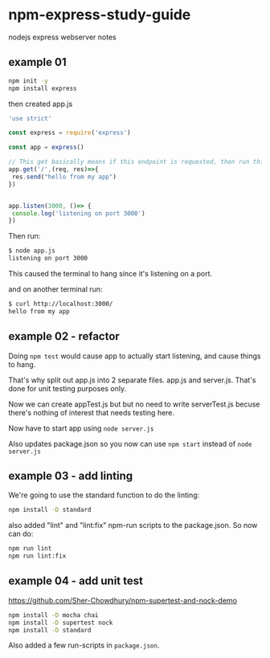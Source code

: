 # npm-express-study-guide

nodejs express webserver notes

## example 01

```bash
npm init -y
npm install express
```

then created app.js

```javascript
'use strict'

const express = require('express')

const app = express()

// This get basically means if this endpoint is requested, then run this javascript arrow function:
app.get('/',(req, res)=>{
 res.send("hello from my app")
})


app.listen(3000, ()=> {
 console.log('listening on port 3000')
})
```

Then run:

```bash
$ node app.js
listening on port 3000
```

This caused the terminal to hang since it's listening on a port.

and on another terminal run:

```bash
$ curl http://localhost:3000/ 
hello from my app
```

## example 02 - refactor

Doing `npm test` would cause app to actually start listening, and cause things to hang.

That's why split out app.js into 2 separate files. app.js and server.js. That's done for unit testing purposes only.

Now we can create appTest.js but but no need to write serverTest.js becuse there's nothing of interest that needs testing here.

Now have to start app using `node server.js`

Also updates package.json so you now can use `npm start` instead of `node server.js`

## example 03 - add linting

We're going to use the standard function to do the linting:

```bash
npm install -D standard
```

also added "lint" and "lint:fix" npm-run scripts to the package.json. So now can do:

```bash
npm run lint
npm run lint:fix
```

## example 04 - add unit test

<https://github.com/Sher-Chowdhury/npm-supertest-and-nock-demo>

```bash
npm install -D mocha chai 
npm install -D supertest nock
npm install -D standard
```

Also added a few run-scripts in `package.json`.
